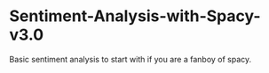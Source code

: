 # Sentiment-Analysis-with-Spacy-v3.0
Basic sentiment analysis to start with if you are a fanboy of spacy.
